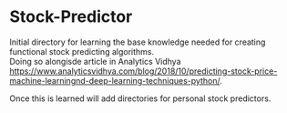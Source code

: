# Stock-Predictor

Initial directory for learning the base knowledge needed for creating functional stock predicting algorithms.  
Doing so alongisde article in Analytics Vidhya https://www.analyticsvidhya.com/blog/2018/10/predicting-stock-price-machine-learningnd-deep-learning-techniques-python/.

Once this is learned will add directories for personal stock predictors. 
